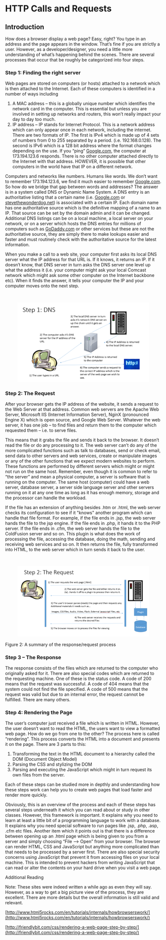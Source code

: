 # HTTP Calls and Requests

## Introduction

How does a browser display a web page? Easy, right? You type in an address and the page appears in the window. That’s fine if you are strictly a user. However, as a developer/designer, you need a little more understanding of what’s happening behind the scenes. There are several processes that occur that be roughly be categorized into four steps.

### Step 1: Finding the right server

Web pages are stored on computers (or hosts) attached to a network which is then attached to the Internet. Each of these computers is identified in a number of ways including

1. A MAC address – this is a globally unique number which identifies the network card in the computer. This is essential but unless you are involved in setting up networks and routers, this won’t really impact your day to day too much.
2. IP address – IP stands for Internet Protocol. This is a network address which can only appear once in each network, including the internet. There are two formats of IP. The first is IPv4 which is made up of 4 sets of numbers from 0 to 255 separated by a period. (i.e. 192.168.0.128). The second is IPv6 which is a 128 bit address where the format changes depending on the use. If you “ping” [Google.com](http://google.com), the computer at 173.194.123.6 responds. There is no other computer attached directly to the Internet with that address. HOWEVER, it is possible that other computers in the world have that IP on a different network.

Computers and networks like numbers. Humans like words. We don’t want to remember 173.194.123.6, we find it much easier to remember [Google.com](http://google.com). So how do we bridge that gap between words and addresses? The answer is in a system called DNS or Dynamic Name System. A DNS entry is an authoritative listing that a certain name (i.e. [Google.com](http://google.com) or [stevethewonderdog.net](http://stevethewonderdog.net)) is associated with a certain IP. Each domain name has one authoritative source which is the definitive mapping of a name to an IP. That source can be set by the domain admin and it can be changed. Additional DNS listings can be on a local machine, a local server on your network, or on a server which hosts the DNS entries for millions of computers such as [GoDaddy.com](http://godaddy.com) or other services but these are not the authoritative source, they are simply there to make lookups easier and faster and must routinely check with the authoritative source for the latest information.

When you make a call to a web site, your computer first asks its local DNS server what the IP address for that URL is. If it knows, it returns an IP. If it doesn’t know, that DNS server in turn asks the DNS server one level up what the address it (i.e. your computer might ask your local Comcast network which might ask some other computer on the Internet backbone etc). When it finds the answer, it tells your computer the IP and your computer moves onto the next step.

<div><img src="https://s3-us-west-2.amazonaws.com/secure.notion-static.com/467640b7-0041-44b7-8392-801cb43cd7a9/Untitled.png" alt=""> <figure><img src="../.gitbook/assets/DNS.png" alt=""><figcaption></figcaption></figure></div>



### Step 2: The Request

After your browser gets the IP address of the website, it sends a request to the Web Server at that address. Common web servers are the Apache Web Server, Microsoft IIS (Internet Information Server), NginX (pronounced Engine X) which is open source, and Google Web Server. Whatever the web server, it has one job – to find files and return them to the computer which requested them – i.e. to serve files.

This means that it grabs the file and sends it back to the browser. It doesn’t read the file or do any processing to it. The web server can’t do any of the more complicated functions such as talk to databases, send or check email, send data to other servers and web services, create or manipulate images or any of the other functions that we expect modern websites to perform. These functions are performed by different servers which might or might not run on the same host. Remember, even though it is common to refer to “the server” and mean a physical computer, a server is software that is running on the computer. The same host (computer) could have a web server, database server, a server side language server and other servers running on it at any one time as long as it has enough memory, storage and the processor can handle the workload.

If the file has an extension of anything besides .htm or .html, the web server checks its configuration to see if it "knows" another program which can handle that file format. For example, if the file ends in .jsp, the web server hands the file to the jsp engine. If the file ends in .php, it hands it to the PHP server. If the file ends in .cfm, the web server hands the file to the ColdFusion server and so on. This plugin is what does the work of processing the file, accessing the database, doing the math, sending and receiving web services and so on. It then returns the file, fully transformed into HTML, to the web server which in turn sends it back to the user.

<div><img src="https://s3-us-west-2.amazonaws.com/secure.notion-static.com/c45f9c69-12af-4ed8-b07a-6678781984cc/Untitled.png" alt=""> <figure><img src="../.gitbook/assets/Step2.png" alt=""><figcaption></figcaption></figure></div>

Figure 2: A summary of the response/request process

### Step 3 – The Response

The response consists of the files which are returned to the computer who originally asked for it. There are also special codes which are returned to the requesting machine. One of these is the status code. A code of 200 means that the request was successful. A code of 404 means that the system could not find the file specified. A code of 500 means that the request was valid but due to an internal error, the request cannot be fulfilled. There are many others.

### Step 4: Rendering the Page

The user’s computer just received a file which is written in HTML. However, the user doesn’t want to read the HTML, the users want to view a formatted web page. How do we go from one to the other? The process here is called “rendering”. This process converts the HTML into a document and presents it on the page. There are 3 parts to this:

1. Transforming the text in the HTML document to a hierarchy called the DOM (Document Object Model)
2. Parsing the CSS and stylizing the DOM
3. Parsing and executing the JavaScript which might in turn request its own files from the server.

Each of these steps can be studied more in depthly and understanding how these steps work can help you to create web pages that load faster and render more quickly.

Obviously, this is an overview of the process and each of these steps has several steps underneath it which you can read about or study in other classes. However, this framework is important. It explains why you need to learn at least a little bit of a programming language to work with a database. It explains why you need special software to run pages like .jsp, .php, .asp, .cfm etc files. Another item which it points out is that there is a difference between opening up an .html page which is being given to you from a server and simply choosing “File --> Open” from your browser. The browser can render HTML, CSS and JavaScript but anything more complicated than that needs to be processed by a server first. There are also special security concerns using JavaScript that prevent it from accessing files on your local machine. This is intended to prevent hackers from writing JavaScript that can read or alter the contents on your hard drive when you visit a web page.

Additional Reading&#x20;

Note: These sites were indeed written a while ago as even they will say. However, as a way to get a big picture view of the process, they are excellent. There are more details but the overall information is still valid and relevant.&#x20;

[http://www.html5rocks.com/en/tutorials/internals/howbrowserswork/](http://www.html5rocks.com/en/tutorials/internals/howbrowserswork/)

[http://friendlybit.com/css/rendering-a-web-page-step-by-step/](http://friendlybit.com/css/rendering-a-web-page-step-by-step/)
